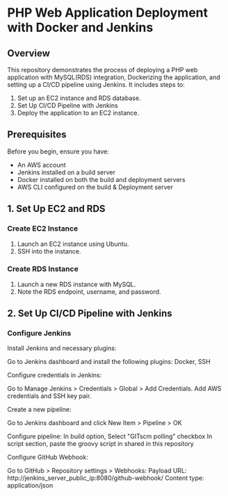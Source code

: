 # PHP Web Application Deployment with Docker and Jenkins

## Overview

This repository demonstrates the process of deploying a PHP web application with MySQL(RDS) integration, Dockerizing the application, and setting up a CI/CD pipeline using Jenkins. It includes steps to:

1. Set up an EC2 instance and RDS database.
2. Set Up CI/CD Pipeline with Jenkins
3. Deploy the application to an EC2 instance.

## Prerequisites

Before you begin, ensure you have:

- An AWS account
- Jenkins installed on a build server
- Docker installed on both the build and deployment servers
- AWS CLI configured on the build & Deployment server

## 1. Set Up EC2 and RDS

### Create EC2 Instance

1. Launch an EC2 instance using Ubuntu.
2. SSH into the instance.

### Create RDS Instance

1. Launch a new RDS instance with MySQL.
2. Note the RDS endpoint, username, and password.



## 2. Set Up CI/CD Pipeline with Jenkins

### Configure Jenkins

Install Jenkins and necessary plugins:

Go to Jenkins dashboard and install the following plugins: Docker, SSH

Configure credentials in Jenkins:

Go to Manage Jenkins > Credentials > Global > Add Credentials.
Add AWS credentials and SSH key pair.

Create a new pipeline:

Go to Jenkins dashboard and click New Item > Pipeline > OK

Configure pipeline:
In build option, Select "GITscm polling" checkbox
In script section, paste the groovy script in shared in this repository

Configure GitHub Webhook:

Go to GitHub > Repository settings > Webhooks:
Payload URL: http://jenkins_server_public_ip:8080/github-webhook/
Content type: application/json
